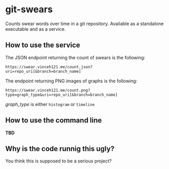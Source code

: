 # git-swears
Counts swear words over time in a git repository. Available as a standalone executable and as a service.

## How to use the service

The JSON endpoint returning the count of swears is the following:

```
https://swear.vinceh121.me/count.json?uri=repo_uri[&branch=branch_name]
```

The endpoint returning PNG images of graphs is the following:

```
https://swear.vinceh121.me/count.png?type=graph_type&uri=repo_uri[&branch=branch_name]
```
*graph_type* is either `histogram` or `timeline`

## How to use the command line

**TBD**

## Why is the code runnig this ugly?
You think this is supposed to be a serious project?
